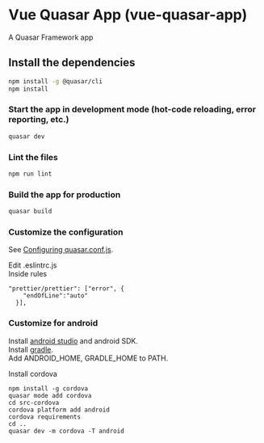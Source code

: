 # Vue Quasar App (vue-quasar-app)

A Quasar Framework app

## Install the dependencies
```bash
npm install -g @quasar/cli
npm install
```

### Start the app in development mode (hot-code reloading, error reporting, etc.)
```bash
quasar dev
```

### Lint the files
```bash
npm run lint
```

### Build the app for production
```bash
quasar build
```

### Customize the configuration
See [Configuring quasar.conf.js](https://quasar.dev/quasar-cli/quasar-conf-js).

Edit .eslintrc.js  
Inside rules  
```
"prettier/prettier": ["error", {
    "endOfLine":"auto"
  }],
```

### Customize for android 
Install [android studio](https://developer.android.com/studio/index.html) and android SDK.  
Install [gradle](https://downloads.gradle-dn.com/distributions/gradle-4.10.3-all.zip).  
Add ANDROID_HOME, GRADLE_HOME to PATH.  

Install cordova
```
npm install -g cordova
quasar mode add cordova 
cd src-cordova
cordova platform add android
cordova requirements
cd ..
quasar dev -m cordova -T android
```

